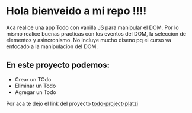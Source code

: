 # Hola bienveido a mi repo !!!!

Aca realice una app Todo con vanilla JS para manipular el DOM. Por lo mismo realice buenas practicas con los eventos del DOM, la seleccion de elementos y asincronismo.
No incluye mucho diseno pq el curso va enfocado a la manipulacion del DOM. 

## En este proyecto podemos:
- Crear un TOdo
- Eliminar un Todo
- Agregar un Todo

Por aca te dejo el link del proyecto [todo-project-platzi](https://criptamas.github.io/todo/todo-project-platzi/index.html)
